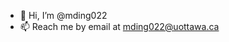 - 👋 Hi, I’m @mding022
- 📫 Reach me by email at mding022@uottawa.ca

<!---
mding022/mding022 is a ✨ special ✨ repository because its `README.md` (this file) appears on your GitHub profile.
You can click the Preview link to take a look at your changes.
--->
